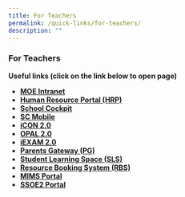 ```yaml
---
title: For Teachers
permalink: /quick-links/for-teachers/
description: ""
---
```

### For Teachers

**Useful links (click on the link below to open page)**

*   **[MOE Intranet](https://intranet.moe.gov.sg/Pages/Home.aspx)**
*   **[Human Resource Portal (HRP)](https://www.hrp.gov.sg/)**
*   **[School Cockpit](https://schoolcockpit.moe.gov.sg/)**
*   **[SC Mobile](https://scmobile.moe.edu.sg/login)**
*   **[iCON 2.0](https://icon.moe.edu.sg/)**
*   **[OPAL 2.0](https://opal2.moe.edu.sg/)**
*   **[iEXAM 2.0](https://iexams.seab.gov.sg/)**
*   **[Parents Gateway (PG)](https://pg.moe.edu.sg/)**
*   **[Student Learning Space (SLS)](https://vle.learning.moe.edu.sg/)**
*   **[Resource Booking System (RBS)](https://rbs.avero-tech.com/)**
*   **[MIMS Portal](https://idp.mims.moe.gov.sg/nidp/portal?locale=en_US)**
*   **[SSOE2 Portal](https://adfs.schools.moe.edu.sg/adfs/ls/?SAMLRequest=jVJLTwIxEP4rm97ZF8ijYUkQYiRB3cDqwVtpp9Ck266dLuq%2Fd1kw4AHidfq9Zr6OkZU6rei09juzgo8a0AdfpTZIjy8ZqZ2hlqFCalgJSD2n6%2BnTkqZhTCtnveVWk2CKCM4ra2bWYF2CW4PbKw6vq2VGdt5XSKMI0UIalhZCEHWI28iwfcW2EApLgnljrQw7aJwZTEgMke%2Bs1XhJPMwjjREJHqzj0MbPiGQagQSLeUbWz7PhSGxiOZApdGW86cmEj8QQet27%2FqAv%2BZA1QMwZotrDmYpYw8KgZ8ZnJI3TtBOPOnFSxD2aDGnSD7uj3jsJ8tPi98oIZba3r7Q5gpA%2BFkXeyV%2FWRSuwVwLcc4P%2B54HewGF7nEaTTMZtP7QN7C4ru52F%2FfZEJtdMx9Gl9Mmoooeki3luteLfwVRr%2BzlzwHyT3rsa2iJK5q%2B7J2HSTpToyBZKa4MVcCUVCBJNTrZ%2F%2F%2BLkBw%3D%3D&RelayState=https%3A%2F%2Fssoe2.moe.edu.sg%2Fnavpage.do)**